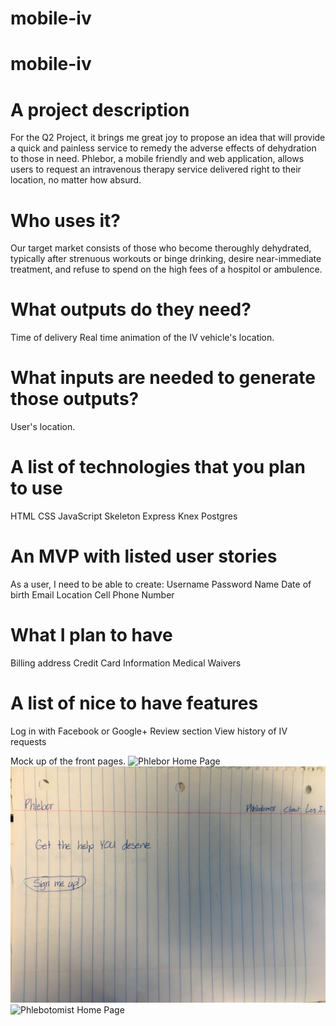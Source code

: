 # mobile-iv
# mobile-iv

# A project description
For the Q2 Project, it brings me great joy to propose an idea that will provide a quick and painless service to remedy the adverse effects of dehydration to those in need. Phlebor, a mobile friendly and web application, allows users to request an intravenous therapy service delivered right to their location, no matter how absurd. 


# Who uses it?
Our target market consists of those who become theroughly dehydrated, typically after strenuous workouts or binge drinking, desire near-immediate treatment, and refuse to spend on the high fees of a hospitol or ambulence.


# What outputs do they need?
Time of delivery
Real time animation of the IV vehicle's location.

# What inputs are needed to generate those outputs?
User's location.

# A list of technologies that you plan to use
HTML
CSS
JavaScript
Skeleton
Express
Knex
Postgres

# An MVP with listed user stories
As a user, I need to be able to create:
Username
Password
Name
Date of birth
Email
Location
Cell Phone Number

# What I plan to have
Billing address
Credit Card Information
Medical Waivers


# A list of nice to have features
Log in with Facebook or Google+
Review section
View history of IV requests

Mock up of the front pages.
![Phlebor Home Page](https://github.com/jakeaustinlewis/mobile-iv/blob/master/PhleborHomePage.png)
![Client Home Page](https://github.com/jakeaustinlewis/mobile-iv/blob/master/ClientHomePage.jpg)
![Phlebotomist Home Page](https://github.com/jakeaustinlewis/mobile-iv/blob/master/PhlebotomistHomePage.png)
